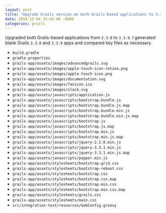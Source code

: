 ```yaml
---
layout: post
title: "Upgrade Grails version on both Grails-based applications to 3.3.8"
date: 2018-12-04 15:45:00 -0800
categories: grails
---
```

Upgraded both Grails-based applications from `3.3.8` to `3.3.9`.  I generated
blank Grails `3.3.8` and `3.3.9` apps and compared key files as necessary.

* `build.gradle`
* `gradle.properties`
* `grails-app/assets/images/advancedgrails.svg`
* `grails-app/assets/images/apple-touch-icon-retina.png`
* `grails-app/assets/images/apple-touch-icon.png`
* `grails-app/assets/images/documentation.svg`
* `grails-app/assets/images/favicon.ico`
* `grails-app/assets/images/slack.svg`
* `grails-app/assets/javascripts/application.js`
* `grails-app/assets/javascripts/bootstrap.bundle.js`
* `grails-app/assets/javascripts/bootstrap.bundle.js.map`
* `grails-app/assets/javascripts/bootstrap.bundle.min.js`
* `grails-app/assets/javascripts/bootstrap.bundle.min.js.map`
* `grails-app/assets/javascripts/bootstrap.js`
* `grails-app/assets/javascripts/bootstrap.js.map`
* `grails-app/assets/javascripts/bootstrap.min.js`
* `grails-app/assets/javascripts/bootstrap.min.js.map`
* `grails-app/assets/javascripts/jquery-2.2.0.min.js`
* `grails-app/assets/javascripts/jquery-3.3.1.min.js`
* `grails-app/assets/javascripts/jquery-3.3.1.min.js.map`
* `grails-app/assets/javascripts/popper.min.js`
* `grails-app/assets/stylesheets/bootstrap-grid.css`
* `grails-app/assets/stylesheets/bootstrap-reboot.css`
* `grails-app/assets/stylesheets/bootstrap.css`
* `grails-app/assets/stylesheets/bootstrap.css.map`
* `grails-app/assets/stylesheets/bootstrap.min.css`
* `grails-app/assets/stylesheets/bootstrap.min.css.map`
* `grails-app/assets/stylesheets/grails.css`
* `grails-app/assets/stylesheets/main.css`
* `src/integration-test/resources/GebConfig.groovy`
